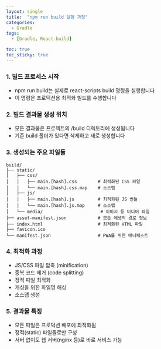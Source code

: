 ```yaml
---
layout: single
title:  "npm run build 실행 과정"
categories:
  - Gradle
tags:
  - [Gradle, React-build]

toc: true
toc_sticky: true
---
```


### 1. 빌드 프로세스 시작
- npm run build는 실제로 react-scripts build 명령을 실행합니다
- 이 명령은 프로덕션용 최적화 빌드를 수행합니다

### 2. 빌드 결과물 생성 위치
- 모든 결과물은 프로젝트의 /build 디렉토리에 생성됩니다
- 기존 build 폴더가 있다면 삭제하고 새로 생성합니다

### 3. 생성되는 주요 파일들
```plaintext
build/
├── static/
│   ├── css/
│   │   ├── main.[hash].css        # 최적화된 CSS 파일
│   │   └── main.[hash].css.map    # 소스맵
│   ├── js/
│   │   ├── main.[hash].js         # 최적화된 JS 번들
│   │   └── main.[hash].js.map     # 소스맵
│   └── media/                      # 이미지 등 미디어 파일
├── asset-manifest.json            # 모든 에셋의 경로 정보
├── index.html                     # 최적화된 HTML 파일
├── favicon.ico
└── manifest.json                  # PWA를 위한 매니페스트
```

### 4. 최적화 과정
- JS/CSS 파일 압축 (minification)
- 중복 코드 제거 (code splitting)
- 정적 파일 최적화
- 캐싱을 위한 파일명 해싱
- 소스맵 생성


### 5. 결과물 특징
- 모든 파일은 프로덕션 배포에 최적화됨
- 정적(static) 파일들로만 구성
- 서버 없이도 웹 서버(nginx 등)로 바로 서비스 가능